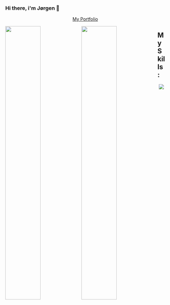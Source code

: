 ### Hi there, i'm Jørgen 👋

<!-- **Jorgen-S-Engh/Jorgen-S-Engh** is a ✨ _special_ ✨ repository because its `README.md` (this file) appears on your GitHub profile.

Here are some ideas to get you started:

- 🔭 I’m currently working on ...
- 🌱 I’m currently learning ...
- 👯 I’m looking to collaborate on ...
- 🤔 I’m looking for help with ...
- 💬 Ask me about ...
- 📫 How to reach me: ...
- 😄 Pronouns: ...
- ⚡ Fun fact: ...
 -->

<p align="center"><a class="button" href="https://singular-narwhal-a905a6.netlify.app/">My Portfolio</a></p>

<div>
 <img align="left" width="47%" src="https://github-readme-stats.vercel.app/api?username=Jorgen-S-Engh&show_icons=true&theme=dark" />
 <img align="left" width="47%" src="https://github-readme-stats.vercel.app/api/top-langs/?username=Jorgen-S-Engh&show_icons=true&theme=dark" />
</div>







<h2 align="left">My Skills:</h2>
    <p align="center">
  <a href="https://skillicons.dev">
    <img src="https://skillicons.dev/icons?i=html,css,js,github,ps,netlify,vscode,figma" />
  </a>
